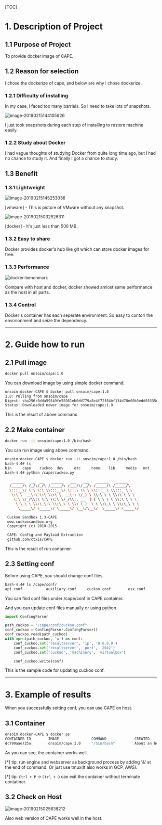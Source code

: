 [TOC]

# 1. Description of Project

## 1.1 Purpose of Project

To provide docker image of CAPE.

## 1.2 Reason for selection

I chose the dockerize of cape, and below are why I chose dockerize.

### 1.2.1 Difficulty of installing

In my case, I faced too many barriels. So I need to take lots of snapshots.

![image-20190215144105626](README.assets/VM-cukoo,cape.png)

I just took snapshots during each step of installing to restore machine easily.

### 1.2.2 Study about Docker

I had vague thoughts of studying Docker from quite long time ago, but I had no chance to study it. And finally I got a chance to study.

## 1.3 Benefit

### 1.3.1 Lightweight

![image-20190215145253038](README.assets/CAPE-VM.png)

[vmware] - This is picture of VMware without any snapshot.

![image-20190215032926311](README.assets/CAPE-docker.png)

[docker] - It's just less than 500 MB.

### 1.3.2 Easy to share

Docker provides docker's hub like git which can store docker images for free.

### 1.3.3 Performance

![docker-benchmark](https://img1.daumcdn.net/thumb/R1920x0/?fname=http%3A%2F%2Fcfile7.uf.tistory.com%2Fimage%2F2105724D576A1BC6041CF3)

Compare with host and docker, docker showed amlost same performance as the host in all parts. 

### 1.3.4 Control

Docker's container has each seperate environment. So easy to contorl the envorionment and seize the dependency.

---

# 2. Guide how to run

## 2.1 Pull image

```bash
docker pull onsoim/cape:1.0
```

You can download image by using simple docker command.

```bash
onsoim:docker-CAPE $ docker pull onsoim/cape:1.0
1.0: Pulling from onsoim/cape
Digest: sha256:8dda59549fe58981eb0dd779a8e4f72f84bf134d78e00b3edd03335d5a786bca
Status: Downloaded newer image for onsoim/cape:1.0
```

This is the result of above command.

## 2.2 Make container

```bash
docker run -it onsoim/cape:1.0 /bin/bash
```

You can run image using above command.

```bash
onsoim:docker-CAPE $ docker run -it onsoim/cape:1.0 /bin/bash
bash-4.4# ls
bin     cape    cuckoo  dev     etc     home    lib     media   mnt     proc    root    run     sbin    srv     sys     tmp     usr     var
bash-4.4# python /cape/cuckoo.py

   ______   __  __   ______   ___   ___   ______   ______
  /_____/\ /_/\/_/\ /_____/\ /___/\/__/\ /_____/\ /_____/\
  \:::__\/ \:\ \:\ \\:::__\/ \::.\ \\ \ \\:::_ \ \\:::_ \ \
   \:\ \  __\:\ \:\ \\:\ \  __\:: \/_) \ \\:\ \ \ \\:\ \ \ \
    \:\ \/_/\\:\ \:\ \\:\ \/_/\\:. __  ( ( \:\ \ \ \\:\ \ \ \
     \:\_\ \ \\:\_\:\ \\:\_\ \ \\: \ )  \ \ \:\_\ \ \\:\_\ \ \
      \_____\/ \_____\/ \_____\/ \__\/\__\/  \_____\/ \_____\/

 Cuckoo Sandbox 1.3-CAPE
 www.cuckoosandbox.org
 Copyright (c) 2010-2015

 CAPE: Config and Payload Extraction
 github.com/ctxis/CAPE
```

This is the result of run container.

## 2.3 Setting conf

Before using CAPE, you should change conf files.

```bash
bash-4.4# ls /cape/conf/
api.conf           auxiliary.conf     cuckoo.conf        esx.conf           kvm.conf           kvmremote.conf     malheur.conf       memory.conf        physical.conf      processing.conf    reporting.conf     virtualbox.conf    vmware.conf        vmwarerest.conf    vmwareserver.conf  vpn.conf           vsphere.conf       xenserver.conf
```

You can find conf files under /cape/conf in CAPE container.

And you can update conf files manually or using python.

```python
import ConfingParser

path_cuckoo = "/cape/conf/cuckoo.conf"
conf_cuckoo = ConfingParser.ConfingParser()
conf_cuckoo.read(path_cuckoo)
with open(path_cuckoo, 'w') as conf:
	conf_cuckoo.set('resultserver', 'ip', '0.0.0.0')
	conf_cuckoo.set('resultserver', 'port', '2042')
	conf_cuckoo.set('cuckoo', 'machinery', 'virtualbox')

	conf_cuckoo.write(conf)
```

This is the sample code for updating cuckoo conf.

---

# 3. Example of results

When you successfully setting conf, you can use CAPE on host.

## 3.1 Container

```bash
onsoim:docker-CAPE $ docker ps
CONTAINER ID        IMAGE               COMMAND             CREATED             STATUS              PORTS                  NAMES
dc799aae725a        onsoim/cape:1.0     "/bin/bash"         About an hour ago   Up About an hour    0.0.0.0:80->8000/tcp   peaceful_shtern
```

As you can see, the container works well.

[*] tip: run engine and webserver as background process by adding '&' at the end of command. Or just use tmux(It also works in GCP, AWS).

[*] tip: `Ctrl + P` -> `Ctrl + Q` can exit the container without terminate contatiner.

## 3.2 Check on Host

![image-20190215025638212](README.assets/CAPE-web.png)

Also web version of CAPE works well in the host.